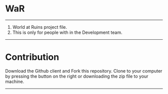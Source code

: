 # WaR

***

1. World at Ruins project file.
2. This is only for people with in the Development team.

***

# Contribution

Download the Github client and Fork this repository.
Clone to your computer by pressing the button on the right or downloading the zip file to your machine.

***

